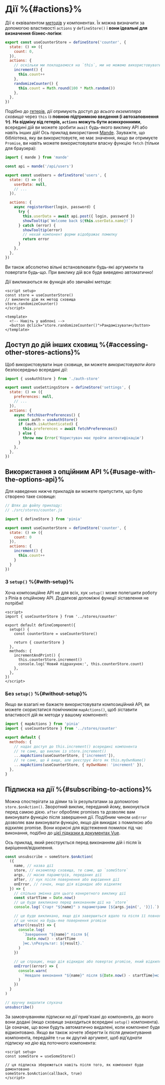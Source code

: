 # Дії %{#actions}%

<VueSchoolLink
  href="https://vueschool.io/lessons/synchronous-and-asynchronous-actions-in-pinia"
  title="Дізнайтеся все про дії в Pinia"
/>

Дії є еквівалентом [методів](https://v3.vuejs.org/guide/data-methods.html#methods) у компонентах. Їх можна визначити за допомогою властивості `actions` у `defineStore()` і **вони ідеальні для визначення бізнес-логіки**:

```js
export const useCounterStore = defineStore('counter', {
  state: () => ({
    count: 0,
  }),
  actions: {
    // оскільки ми покладаємося на `this`, ми не можемо використовувати стрілочну функцію
    increment() {
      this.count++
    },
    randomizeCounter() {
      this.count = Math.round(100 * Math.random())
    },
  },
})
```

Подібно до [гетерів](./getters.md), дії отримують доступ до _всього екземпляра сховища_ через `this` із **повною підтримкою введення (і автозаповнення ✨)**. **На відміну від гетерів, `actions` можуть бути асинхронними**, всередині дій ви можете зробити `await` будь-якого виклику API або навіть інших дій! Ось приклад використання [Mande](https://github.com/posva/mande). Зауважте, що бібліотека, яку ви використовуєте, не має значення, якщо ви отримуєте `Promise`, ви навіть можете використовувати власну функцію `fetch` (тільки для браузера):

```js
import { mande } from 'mande'

const api = mande('/api/users')

export const useUsers = defineStore('users', {
  state: () => ({
    userData: null,
    // ...
  }),

  actions: {
    async registerUser(login, password) {
      try {
        this.userData = await api.post({ login, password })
        showTooltip(`Welcome back ${this.userData.name}!`)
      } catch (error) {
        showTooltip(error)
        // нехай компонент форми відображає помилку
        return error
      }
    },
  },
})
```

Ви також абсолютно вільні встановлювати будь-які аргументи та повертати будь-що. При виклику дій все буде виведено автоматично!

Дії викликаються як функція або звичайні методи:

```vue
<script setup>
const store = useCounterStore()
// викличте дію як метод сховища
store.randomizeCounter()
</script>

<template>
  <!-- Навіть у шаблоні -->
  <button @click="store.randomizeCounter()">Рандомізувати</button>
</template>
```

## Доступ до дій інших сховищ %{#accessing-other-stores-actions}%

Щоб використовувати інше сховище, ви можете _використовувати його_ безпосередньо всередині _дії_:

```js
import { useAuthStore } from './auth-store'

export const useSettingsStore = defineStore('settings', {
  state: () => ({
    preferences: null,
    // ...
  }),
  actions: {
    async fetchUserPreferences() {
      const auth = useAuthStore()
      if (auth.isAuthenticated) {
        this.preferences = await fetchPreferences()
      } else {
        throw new Error('Користувач має пройти автентифікацію')
      }
    },
  },
})
```

## Використання з опційним API %{#usage-with-the-options-api}%

<VueSchoolLink
  href="https://vueschool.io/lessons/access-pinia-actions-in-the-options-api"
  title="Доступ до гетерів Pinia за допомогою опційного API"
/>

Для наведених нижче прикладів ви можете припустити, що було створено таке сховище:

```js
// Шлях до файлу прикладу:
// ./src/stores/counter.js

import { defineStore } from 'pinia'

export const useCounterStore = defineStore('counter', {
  state: () => ({
    count: 0
  }),
  actions: {
    increment() {
      this.count++
    }
  }
})
```

### З `setup()` %{#with-setup}%

Хоча композиційне API не для всіх, хук `setup()` може полегшити роботу з Pinia в опційному API. Додаткові допоміжні функції зіставлення не потрібні!

```vue
<script>
import { useCounterStore } from '../stores/counter'

export default defineComponent({
  setup() {
    const counterStore = useCounterStore()

    return { counterStore }
  },
  methods: {
    incrementAndPrint() {
      this.counterStore.increment()
      console.log('Новий підрахунок:', this.counterStore.count)
    },
  },
})
</script>
```

### Без `setup()` %{#without-setup}%

Якщо ви взагалі не бажаєте використовувати композиційний API, ви можете скористатися помічником `mapActions()`, щоб зіставити властивості дій як методи у вашому компоненті:

```js
import { mapActions } from 'pinia'
import { useCounterStore } from '../stores/counter'

export default {
  methods: {
    // надає доступ до this.increment() всередині компонента
    // те саме, що виклик із store.increment()
    ...mapActions(useCounterStore, ['increment']),
    // те саме, що й вище, але реєструє його як this.myOwnName()
    ...mapActions(useCounterStore, { myOwnName: 'increment' }),
  },
}
```

## Підписка на дії %{#subscribing-to-actions}%

Можна спостерігати за діями та їх результатами за допомогою `store.$onAction()`. Зворотний виклик, переданий йому, виконується перед самою дією. `after` обробляє promises та дозволяє вам виконувати функцію після завершення дії. Подібним чином `onError` дозволяє вам виконувати функцію, якщо дія викидає з помилкою або відхиляє promise. Вони корисні для відстеження помилок під час виконання, подібно до [цієї підказки в документах Vue](https://v3.vuejs.org/guide/tooling/deployment.html#tracking-runtime-errors).

Ось приклад, який реєструється перед виконанням дій і після їх вирішення/відхилення.

```js
const unsubscribe = someStore.$onAction(
  ({
    name, // назва дії
    store, // екземпляр сховища, те саме, що `someStore`
    args, // масив параметрів, переданих дії
    after, // хук після повернення або вирішення дії
    onError, // гачок, якщо дія відкидає або відхиляє
  }) => {
    // спільна змінна для цього конкретного виклику дії
    const startTime = Date.now()
    // це буде викликано перед виконанням дії на `store`
    console.log(`Старт "${name}" з параметрами [${args.join(', ')}].`)

    // це буде викликано, якщо дія завершиться вдало та після її повного виконання
    // це чекає на будь-яке повернення promise
    after((result) => {
      console.log(
        `Завершення "${name}" після ${
          Date.now() - startTime
        }мс.\nРезультат: ${result}.`
      )
    })

    // це спрацює, якщо дія відкидає або повертає promise, який відхиляється
    onError((error) => {
      console.warn(
        `Невдале виконання "${name}" після ${Date.now() - startTime}мс.\nПомилка: ${error}.`
      )
    })
  }
)

// вручну видалити слухача
unsubscribe()
```

За замовчуванням _підписки на дії_ прив'язані до компонента, до якого вони додані (якщо сховище знаходиться всередині `setup()` компонента). Це означає, що вони будуть автоматично видалені, коли компонент буде відмонтовано. Якщо ви також хочете зберегти їх після демонтування компонента, передайте `true` як другий аргумент, щоб _від'єднати_ _підписку на дію_ від поточного компонента:

```vue
<script setup>
const someStore = useSomeStore()

// ця підписка збережеться навіть після того, як компонент буде демонтовано
someStore.$onAction(callback, true)
</script>
```
